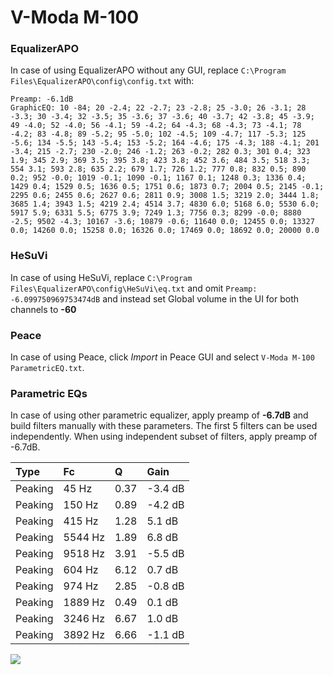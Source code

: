 # V-Moda M-100

### EqualizerAPO
In case of using EqualizerAPO without any GUI, replace `C:\Program Files\EqualizerAPO\config\config.txt`
with:
```
Preamp: -6.1dB
GraphicEQ: 10 -84; 20 -2.4; 22 -2.7; 23 -2.8; 25 -3.0; 26 -3.1; 28 -3.3; 30 -3.4; 32 -3.5; 35 -3.6; 37 -3.6; 40 -3.7; 42 -3.8; 45 -3.9; 49 -4.0; 52 -4.0; 56 -4.1; 59 -4.2; 64 -4.3; 68 -4.3; 73 -4.1; 78 -4.2; 83 -4.8; 89 -5.2; 95 -5.0; 102 -4.5; 109 -4.7; 117 -5.3; 125 -5.6; 134 -5.5; 143 -5.4; 153 -5.2; 164 -4.6; 175 -4.3; 188 -4.1; 201 -3.4; 215 -2.7; 230 -2.0; 246 -1.2; 263 -0.2; 282 0.3; 301 0.4; 323 1.9; 345 2.9; 369 3.5; 395 3.8; 423 3.8; 452 3.6; 484 3.5; 518 3.3; 554 3.1; 593 2.8; 635 2.2; 679 1.7; 726 1.2; 777 0.8; 832 0.5; 890 0.2; 952 -0.0; 1019 -0.1; 1090 -0.1; 1167 0.1; 1248 0.3; 1336 0.4; 1429 0.4; 1529 0.5; 1636 0.5; 1751 0.6; 1873 0.7; 2004 0.5; 2145 -0.1; 2295 0.6; 2455 0.6; 2627 0.6; 2811 0.9; 3008 1.5; 3219 2.0; 3444 1.8; 3685 1.4; 3943 1.5; 4219 2.4; 4514 3.7; 4830 6.0; 5168 6.0; 5530 6.0; 5917 5.9; 6331 5.5; 6775 3.9; 7249 1.3; 7756 0.3; 8299 -0.0; 8880 -2.5; 9502 -4.3; 10167 -3.6; 10879 -0.6; 11640 0.0; 12455 0.0; 13327 0.0; 14260 0.0; 15258 0.0; 16326 0.0; 17469 0.0; 18692 0.0; 20000 0.0
```

### HeSuVi
In case of using HeSuVi, replace `C:\Program Files\EqualizerAPO\config\HeSuVi\eq.txt` and omit `Preamp:
-6.099750969753474dB` and instead set Global volume in the UI for both channels to **-60**

### Peace
In case of using Peace, click *Import* in Peace GUI and select `V-Moda M-100 ParametricEQ.txt`.

### Parametric EQs
In case of using other parametric equalizer, apply preamp of **-6.7dB** and build filters manually
with these parameters. The first 5 filters can be used independently.
When using independent subset of filters, apply preamp of -6.7dB.

| Type    | Fc      |    Q | Gain    |
|:--------|:--------|:-----|:--------|
| Peaking | 45 Hz   | 0.37 | -3.4 dB |
| Peaking | 150 Hz  | 0.89 | -4.2 dB |
| Peaking | 415 Hz  | 1.28 | 5.1 dB  |
| Peaking | 5544 Hz | 1.89 | 6.8 dB  |
| Peaking | 9518 Hz | 3.91 | -5.5 dB |
| Peaking | 604 Hz  | 6.12 | 0.7 dB  |
| Peaking | 974 Hz  | 2.85 | -0.8 dB |
| Peaking | 1889 Hz | 0.49 | 0.1 dB  |
| Peaking | 3246 Hz | 6.67 | 1.0 dB  |
| Peaking | 3892 Hz | 6.66 | -1.1 dB |

![](https://raw.githubusercontent.com/jaakkopasanen/AutoEq/master/results/headphonecom/sbaf-serious/V-Moda%20M-100/V-Moda%20M-100.png)